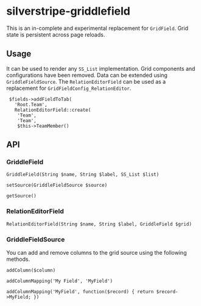 # silverstripe-griddlefield
This is an in-complete and experimental replacement for `GridField`. Grid state is persistent
across page reloads.

## Usage
It can be used to render any `SS_List` implementation. Grid components and
configurations have been removed. Data can be extended using
`GriddleFieldSource`. The `RelationEditorField` can be used
as a replacement for `GridFieldConfig_RelationEditor`.

```
 $fields->addFieldToTab(
   'Root.Team',
   RelationEditorField::create(
   	'Team',
   	'Team',
   	$this->TeamMember()
```

## API

### GriddleField

`GriddleField(String $name, String $label, SS_List $list)`

`setSource(GriddleFieldSource $source)`

`getSource()`

### RelationEditorField

`RelationEditorField(String $name, String $label, GriddleField $grid)`

### GriddleFieldSource

You can add and remove columns to the grid source using the following methods.

`addColumn($column)`

`addColumnMapping('My Field', 'MyField')`

`addColumnMapping('MyField', function($record) { return $record->MyField; })`
